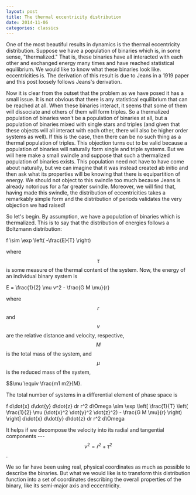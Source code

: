 ```yaml
---
layout: post
title: The thermal eccentricity distribution
date: 2014-11-06
categories: classics
---
```


One of the most beautiful results in dynamics is the thermal eccentricity
distribution.  Suppose we have a population of binaries which is, in some
sense, "thermalized."  That is, these binaries have all interacted with each
other and exchanged energy many times and have reached statistical
equilibrium.  We would like to know what these binaries look like.
eccentricities is.  The derivation of this result is due to Jeans in a 1919
paper and this post loosely follows Jeans's derivation.

Now it is clear from the outset that the problem as we have posed it has a
small issue.  It is not obvious that there is any statistical equilibrium
that can be reached at all.  When these binaries interact, it seems that
some of them will dissociate and others of them will form triples.  So a
thermalized population of binaries won't be a population of binaries at all,
but a population of binaries mixed with single stars and triples (and given
that these objects will all interact with each other, there will also be
higher order systems as well).  If this is the case, then there can be no
such thing as a thermal population of triples.  This objection turns out to
be valid because a population of binaries will naturally form single and
triple systems.  But we will here make a small swindle and suppose that such
a thermalized population of binaries exists.  This population need not have
to have come about naturally, but we can imagine that it was instead created
ab initio and then ask what its properties will be knowing that there is
equipartition of energy.  We should not object to this swindle too much
because Jeans is already notorious for a far greater swindle.  Moreover, we
will find that, having made this swindle, the distribution of eccentricities
takes a remarkably simple form and the distribution of periods validates the
very objection we had raised!  

So let's begin.  By assumption, we have a population of binaries which is
thermalized.  This is to say that the distribution of energies follows a
Boltzmann distribution:

f \sim \exp \left( -\frac{E}{T} \right)

where $$\tau$$ is some measure of the thermal content of the system.  Now,
the energy of an individual binary system is

E = \frac{1}{2} \mu v^2 - \frac{G M \mu}{r}

where $$r$$ and $$v$$ are the relative distance and velocity, respective,
$$M$$ is the total mass of the system, and $$\mu$$ is the reduced mass of
the system,

$$\mu \equiv \frac{m1 m2}{M}.

The total number of systems in a differential element of phase space is

f d\dot{x} d\dot{y} d\dot{z} dr r^2 d\Omega \sim \exp \left[ \frac{1}{T}
\left( \frac{1}{2} \mu (\dot{x}^2 \dot{y}^2 \dot{z}^2) - \frac{G M \mu}{r}
\right) \right] d\dot{x} d\dot{y} d\dot{z} dr r^2 d\Omega

It helps if we decompose the velocity into its radial and tangential
components --- $$v^2 = \dot{r}^2 + \tau^2$$.  

We so far have been using real, physical coordinates as much as possible to
describe the binaries.  But what we would like is to transform this
distribution function into a set of coordinates describing the overall
properties of the binary, like its semi-major axis and eccentricity.
